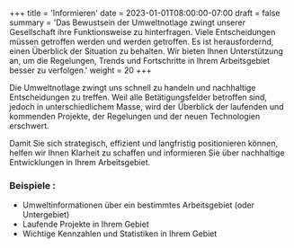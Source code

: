 +++
title = 'Informieren'
date = 2023-01-01T08:00:00-07:00
draft = false
summary = 'Das Bewustsein der Umweltnotlage zwingt unserer Gesellschaft ihre Funktionsweise zu hinterfragen. Viele Entscheidungen müssen getroffen werden und werden getroffen. Es ist herausfordernd, einen Überblick der Situation zu behalten. Wir bieten Ihnen Unterstützung an, um die Regelungen, Trends und Fortschritte in Ihrem Arbeitsgebiet besser zu verfolgen.'
weight = 20
+++

Die Umweltnotlage zwingt uns schnell zu handeln und nachhaltige Entscheidungen zu treffen. Weil alle Betätigungsfelder betroffen sind, jedoch in unterschiedlichem Masse, wird der Überblick der laufenden und kommenden Projekte, der Regelungen und der neuen Technologien erschwert.

Damit Sie sich strategisch, effizient und langfristig positionieren können, helfen wir Ihnen Klarheit zu schaffen und informieren Sie über nachhaltige Entwicklungen in Ihrem Arbeitsgebiet. 

### Beispiele :

- Umweltinformationen über ein bestimmtes Arbeitsgebiet (oder Untergebiet)
- Laufende Projekte in Ihrem Gebiet
- Wichtige Kennzahlen und Statistiken in Ihrem Gebiet

